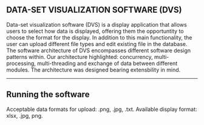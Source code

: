 DATA-SET VISUALIZATION SOFTWARE (DVS)
-------------------------------------
Data-set visualization software (DVS) is a display application that allows users to select how data is displayed, offering them the opportuntity to choose the format for the display. In addition to this main functionality, the user can upload different file types and edit existing file in the database.
The software architecture of DVS encompasses different software design patterns within. Our architecture highlighted: concurrency, multi-processing, multi-threading and exchange of data between different modules. The architecture was designed bearing extensbility in mind. 

-----------------------------------------
Running the software
-----------------------------------------
Acceptable data formats for upload: .png,  .jpg, .txt.
Available display format: xlsx, .jpg, png.